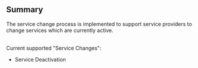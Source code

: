 ## Summary

The service change process is implemented to support service providers to change services which are currently active.
<br>
<br>

Current supported "Service Changes":

- Service Deactivation

<br>
<br>
